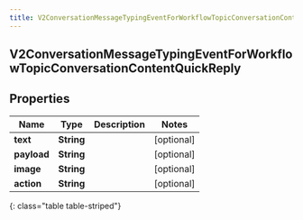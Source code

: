 ```yaml
---
title: V2ConversationMessageTypingEventForWorkflowTopicConversationContentQuickReply
---
```

## V2ConversationMessageTypingEventForWorkflowTopicConversationContentQuickReply

## Properties

|Name | Type | Description | Notes|
|------------ | ------------- | ------------- | -------------|
| **text** | **String** |  | [optional] |
| **payload** | **String** |  | [optional] |
| **image** | **String** |  | [optional] |
| **action** | **String** |  | [optional] |
{: class="table table-striped"}


